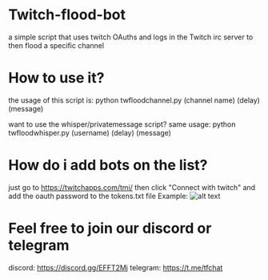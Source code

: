 # Twitch-flood-bot
a simple script that uses twitch OAuths and logs in the Twitch irc server to then flood a specific channel

# How to use it?
the usage of this script is: python twfloodchannel.py (channel name) (delay) (message)

want to use the whisper/privatemessage script? same usage: python twfloodwhisper.py (username) (delay) (message)
  
 # How do i add bots on the list?
 just go to https://twitchapps.com/tmi/ then click "Connect with twitch" and add the oauth password to the tokens.txt file
 Example: ![alt text](https://image.prntscr.com/image/m6Dz0TM0TFay1k1BViVGSw.png)
 
 # Feel free to join our discord or telegram
 discord: https://discord.gg/EFFT2Mj
 telegram: https://t.me/tfchat
